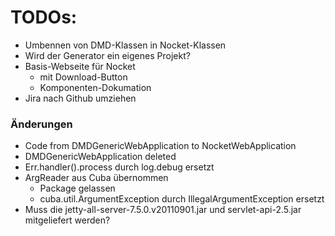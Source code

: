 # TODOs:

- Umbennen von DMD-Klassen in Nocket-Klassen
- Wird der Generator ein eigenes Projekt?
- Basis-Webseite für Nocket 
  - mit Download-Button
  - Komponenten-Dokumation
- Jira nach Github umziehen 

### Änderungen

- Code from DMDGenericWebApplication to NocketWebApplication
- DMDGenericWebApplication deleted 
- Err.handler().process durch log.debug ersetzt
- ArgReader aus Cuba übernommen
  - Package gelassen
  - cuba.util.ArgumentException durch IllegalArgumentException ersetzt
- Muss die jetty-all-server-7.5.0.v20110901.jar und servlet-api-2.5.jar mitgeliefert werden?

